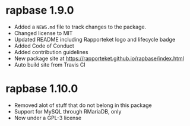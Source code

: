 # rapbase 1.9.0

* Added a `NEWS.md` file to track changes to the package.
* Changed license to MIT
* Updated README including Rapporteket logo and lifecycle badge
* Added Code of Conduct
* Added contribution guidelines
* New package site at https://rapporteket.github.io/rapbase/index.html
* Auto build site from Travis CI

# rapbase 1.10.0

* Removed alot of stuff that do not belong in this package
* Support for MySQL through RMariaDB, only
* Now under a GPL-3 license
